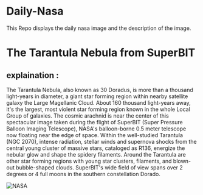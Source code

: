 # Daily-Nasa

This Repo displays the daily nasa image and the description of the image.

<!--NASA-->
# The Tarantula Nebula from SuperBIT
## explaination :

The Tarantula Nebula, also known as 30 Doradus, is more than a thousand light-years in diameter, a giant star forming region within nearby satellite galaxy the Large Magellanic Cloud. About 160 thousand light-years away, it's the largest, most violent star forming region known in the whole Local Group of galaxies. The cosmic arachnid is near the center of this spectacular image taken during the flight of SuperBIT (Super Pressure Balloon Imaging Telescope), NASA's balloon-borne 0.5 meter telescope now floating near the edge of space. Within the well-studied Tarantula (NGC 2070), intense radiation, stellar winds and supernova shocks from the central young cluster of massive stars, cataloged as R136, energize the nebular glow and shape the spidery filaments. Around the Tarantula are other star forming regions with young star clusters, filaments, and blown-out bubble-shaped clouds. SuperBIT's wide field of view spans over 2 degrees or 4 full moons in the southern constellation Dorado.

![NASA](https://apod.nasa.gov/apod/image/2304/SuperBIT_tarantula_1024.png)
<!--/NASA-->